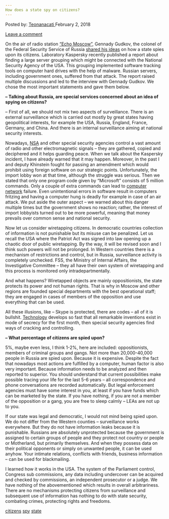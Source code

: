 ```yaml
---
How does a state spy on citizens?
---
```

<article class="post-listing post-24642 post type-post status-publish format-standard has-post-thumbnail hentry 
tag-citizens tag-spy tag-state">
<div class="post-inner">
<span>Posted by: <a href="https://www.deepdotweb.com/author/teonanacati/" title="">Teonanacati </a></span>
<span>February 2, 2018</span>

<span><a href="https://www.deepdotweb.com/2018/02/02/state-spy-citizens/#respond">Leave a comment</a></span>


<p>On the air of radio station <a href="https://echo.msk.ru/">&#8220;Echo Moscow&#8221;</a>, Gennady Gudkov, the colonel of the Federal Security Service of Russia <a href="https://echo.msk.ru/programs/oblozhka-1/1495052-echo/">shared his ideas</a> on how a state spies upon its citizens. Laboratory Kaspersky recently published a report about finding a large server grouping which might be connected with the National Security Agency of the USA. This grouping implemented software tracking tools on computer hard drives with the help of malware. Russian servers, including government ones, suffered from that attack. The report raised multiple discussions and led to the interview with Gennady Gudkov. We chose the most important statements and gave them below.</p>
<p><strong> &#8211; Talking about Russia, are special services concerned about an idea of spying on citizens?</strong></p>
<p>&#8211; First of all, we should not mix two aspects of surveillance. There is an external surveillance which is carried out mostly by great states having geopolitical interests, for example the USA, Russia, England, France, Germany, and China. And there is an internal surveillance aiming at national security interests.</p>
<p>Nowadays, <a href="https://www.deepdotweb.com/tag/nsa/">NSA</a> and other special security agencies control a vast amount of radio and other electromagnetic signals &#8211; they are gathered, copied and deciphered and it helps guarding peace. When we talk about the Kaspersky incident, I have already warned that it may happen. Moreover, in the past I and deputy Khinstein fought for passing an amendment which would prohibit using foreign software on our strategic points. Unfortunately, the import lobby won at that time, although the struggle was serious. Then we stated that only one program code given by &#8220;Microsoft&#8221; consists of 5 million commands. Only a couple of extra commands can lead to <a href="https://www.deepdotweb.com/tag/network/">computer network</a> failure. Even unintentional errors in software result in computers fritzing and having a computer hung is deadly for example in case of an air attack. We put aside the outer aspect &#8211; we warned about this danger multiple times but the government shows no reaction; rather, the interest of import lobbyists turned out to be more powerful, meaning that money prevails over common sense and national security.</p>
<p>Now let us consider wiretapping citizens. In democratic countries collection of information is not punishable but its misuse can be penalized. Let us recall the USA where the Patriot Act was signed into law opening up a chaotic door of public wiretapping. By the way, it will be revised soon and I think such powers will not be prolonged. In Western countries there is a mechanism of restrictions and control, but in Russia, surveillance activity is completely unchecked. FSS, the Ministry of Internal Affairs, the Investigative Committee &#8211; they all have their own system of wiretapping and this process is monitored only intradepartmentally.</p>
<p>And what happens? Wiretapped objects are mainly oppositionists, the state protects its power and not human rights. That is why in Moscow and other regions are founded special departments with the best operational staff; they are engaged in cases of members of the opposition and use everything that can be used.</p>
<p>All these illusions, like &#8211; Skype is protected, there are codes &#8211; all of it is bullshit. <a href="https://www.deepdotweb.com/2017/06/07/utilizing-blockchain-technology-maximize-security-certificate-authorities/">Technology</a> develops so fast that all remarkable inventions exist in mode of secrecy for the first month, then special security agencies find ways of cracking and controlling.</p>
<p><strong>&#8211; What percentage of citizens are spied upon?</strong></p>
<p><a id="post-24642-_gjdgxs"></a> 5%, maybe even less, I think 1-2%, here are included: oppositionists, members of criminal groups and gangs. Not more than 20,000-40,000 people in Russia are spied upon. Because it is expensive. Despite the fact that nowadays most actions are fulfilled by a computer, human factor is also very important. Because information needs to be analyzed and then reported to superior. You should understand that current possibilities make possible tracing your life for the last 5-6 years &#8211; all correspondence and phone conversations are recorded automatically. But legal enforcement agencies must have some interest in you, at least if you have funds which can be marketed by the state. If you have nothing, if you are not a member of the opposition or a gang, you are free to sleep calmly &#8211; LEAs are not up to you.</p>
<p>If our state was legal and democratic, I would not mind being spied upon. We do not differ from the Western counties &#8211; surveillance works everywhere. But they do not have information leaks because it is punishable. Russians are absolutely unprotected because the government is assigned to certain groups of people and they protect not country or people or Motherland, but primarily themselves. And when they possess data on their political opponents or simply on unwanted people, it can be used anyhow. Your intimate relations, conflicts with friends, business information &#8211; can be used for blackmailing.</p>
<p>I learned how it works in the USA. The system of the Parliament control, Congress sub commissions, any data including undercover can be acquired and checked by commissions, an independent prosecutor or a judge. We have nothing of the abovementioned which results in overall arbitrariness. There are no mechanisms protecting citizens from surveillance and subsequent use of information has nothing to do with state security, combating crimes, protecting rights and freedoms.</p>
</div>
<a href="https://www.deepdotweb.com/tag/citizens/" rel="tag">citizens</a> <a href="https://www.deepdotweb.com/tag/spy/" rel="tag">spy</a> <a href="https://www.deepdotweb.com/tag/state/" rel="tag">state</a></span> <span style="display:none" class="updated">2018-02-02<a href="https://www.deepdotweb.com/author/teonanacati/" title="Posts by Teonanacati" rel="author">Teonanacati</a></strong></div>
    
</div>
</article>

